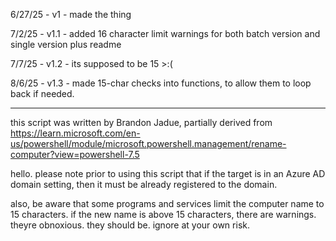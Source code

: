 6/27/25 - v1 -
made the thing

7/2/25 - v1.1 -
added 16 character limit warnings for both batch version and single version
plus readme

7/7/25 - v1.2 -
its supposed to be 15 >:(

8/6/25 - v1.3 -
made 15-char checks into functions, to allow them to loop back if needed.

----------------------------------------------
this script was written by Brandon Jadue, partially derived from
https://learn.microsoft.com/en-us/powershell/module/microsoft.powershell.management/rename-computer?view=powershell-7.5

hello. please note prior to using this script that if the target is in an Azure AD domain setting, then it must be already registered to the domain.

also, be aware that some programs and services limit the computer name to 15 characters.
if the new name is above 15 characters, there are warnings. theyre obnoxious. they should be.
ignore at your own risk.



